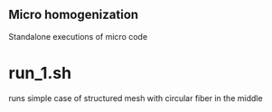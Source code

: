 ## Micro homogenization

Standalone executions of micro  code

# run_1.sh

runs simple case of structured mesh with circular fiber in the middle
